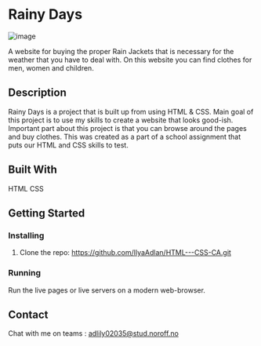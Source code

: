 # Rainy Days

![image](rainy_days_upper_half.png)

A website for buying the proper Rain Jackets that is necessary for the weather that you have to deal with.
On this website you can find clothes for men, women and children.


## Description

Rainy Days is a project that is built up from using HTML & CSS. Main goal of this project is to use my skills to create a website
that looks good-ish. Important part about this project is that you can browse around the pages and buy clothes. This was created as
a part of a school assignment that puts our HTML and CSS skills to test.


## Built With

HTML
CSS

## Getting Started

### Installing

1. Clone the repo: https://github.com/IlyaAdlan/HTML---CSS-CA.git


### Running

Run the live pages or live servers on a modern web-browser.


## Contact

Chat with me on teams : adlily02035@stud.noroff.no
